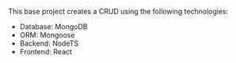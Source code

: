 This base project creates a CRUD using the following technologies:

- Database: MongoDB
- ORM: Mongoose
- Backend: NodeTS
- Frontend: React
